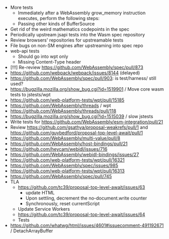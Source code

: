 - More tests
  * Immediately after a WebAssembly grow_memory instruction executes, perform the following steps:
  * Passing other kinds of BufferSource
- Get rid of the weird mathematics codepoints in the spec
- Periodically upstream jsapi tests into the Wasm spec repository
- Review browsers' repositories for upstreamable tests
- File bugs on non-SM engines after upstreaming into spec repo
- web-api tests
  * Should go into wpt only
  * Missing Content-Type header
- \[!!!] Re-review https://github.com/WebAssembly/spec/pull/873
- https://github.com/webpack/webpack/issues/8144 (delayed)
- https://github.com/WebAssembly/spec/pull/903: is test/harness/ still used?
- https://bugzilla.mozilla.org/show_bug.cgi?id=1519901 /  Move core wasm tests to jstests/wpt
- https://github.com/web-platform-tests/wpt/pull/15185
- https://github.com/WebAssembly/threads / wpt
- https://github.com/WebAssembly/threads/pull/118
- https://bugzilla.mozilla.org/show_bug.cgi?id=1515039 / slow jstests
- Write tests for https://github.com/WebAssembly/esm-integration/pull/21
- Review https://github.com/gsathya/proposal-weakrefs/pull/1 and https://github.com/guybedford/proposal-top-level-await/pull/1
- https://github.com/WebAssembly/multi-value/pull/8
- https://github.com/WebAssembly/host-bindings/pull/21
- https://github.com/heycam/webidl/issues/716
- https://github.com/WebAssembly/webidl-bindings/issues/27
- https://github.com/web-platform-tests/wpt/pull/16321
- https://github.com/WebAssembly/spec/issues/985
- https://github.com/web-platform-tests/wpt/pull/16313
- https://github.com/WebAssembly/spec/pull/745
- TLA
  * https://github.com/tc39/proposal-top-level-await/issues/63
    * update HTML
    * Upon settling, decrement the no-document.write counter
    * Synchronously, reset currentScript
  * Update Service Workers
  * https://github.com/tc39/proposal-top-level-await/issues/64
  * Tests
- https://github.com/whatwg/html/issues/4601#issuecomment-491192671 / DetachArrayBuffer
